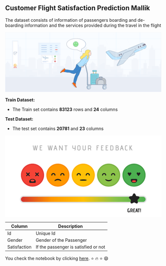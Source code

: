 ## Customer Flight Satisfaction Prediction Mallik
The dataset consists of information of passengers boarding and de-boarding information and the services provided during the travel in the flight

![](https://github.com/marunb74/Customer-Flight-Satisfaction_Prediction-Mallik/blob/main/Airline%20satisfaction%20Image1.png?raw=true)

**Train Dataset:**

- The Train set contains **83123** rows and **24** columns

**Test Dataset:**

- The test set contains **20781** and **23** columns

![](https://github.com/marunb74/Customer-Flight-Satisfaction_Prediction-Mallik/blob/main/Image2.png?raw=true)

|Column|Description  |
|--|--|
|Id |Unique Id  |
|Gender | Gender of the Passenger  |
|Satisfaction | If the passenger is satisfied or not  |


You check the notebook by clicking [here](https://github.com/marunb74/Customer-Flight-Satisfaction_Prediction-Mallik/blob/main/Flight%20Passenger%20Satisfaction%20Prediction%20%281%29.ipynb).
:star: :fire: :star: :smile:
